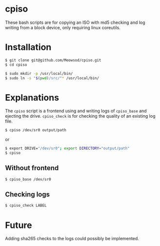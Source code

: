 # cpiso
These bash scripts are for copying an ISO with md5 checking and log writing from a block device, only requiring linux coreutils.

# Installation

```bash
$ git clone git@github.com/Meowsod/cpiso.git
$ cd cpiso
```

```bash
$ sudo mkdir -p /usr/local/bin/
$ sudo ln -s "$(pwd)/src/"* /usr/local/bin/
```

# Explanations

The `cpiso` script is a frontend using and writing logs of `cpiso_base` and ejecting the drive.
`cpiso_check` is for checking the quality of an existing log file.

```bash
$ cpiso /dev/sr0 output/path
```

or

```bash
$ export DRIVE="/dev/sr0"; export DIRECTORY="output/path"
$ cpiso
```

## Without frontend

```bash
$ cpiso_base /dev/sr0
```

## Checking logs

```bash
$ cpiso_check LABEL
```

# Future

Adding sha265 checks to the logs could possibly be implemented.

